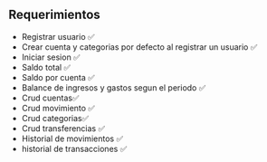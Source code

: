 ## Requerimientos

- Registrar usuario ✅
- Crear cuenta y categorias por defecto al registrar un usuario ✅
- Iniciar sesion ✅
- Saldo total ✅
- Saldo por cuenta ✅
- Balance de ingresos y gastos segun el periodo ✅
- Crud cuentas✅
- Crud movimiento ✅
- Crud categorias✅
- Crud transferencias ✅
- Historial de movimientos ✅
- historial de transacciones ✅